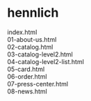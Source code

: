 # hennlich
 
index.html<br>
01-about-us.html<br>
02-catalog.html<br>
03-catalog-level2.html<br>
04-catalog-level2-list.html<br>
05-card.html<br>
06-order.html<br>
07-press-center.html<br>
08-news.html<br>